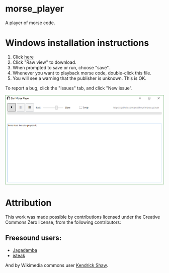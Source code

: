 # morse_player
A player of morse code.

# Windows installation instructions
1. Click [here](https://github.com/jwalthour/morse_player/blob/master/ZenPlayer.exe?raw=true) 
2. Click "Raw view" to download.
3. When prompted to save or run, choose "save".
4. Whenever you want to playback morse code, double-click this file.
5. You will see a warning that the publisher is unknown.  This is OK.

To report a bug, click the "Issues" tab, and click "New issue".

![Screenshot of Zen Player](https://github.com/jwalthour/morse_player/blob/master/screenshot_initial.png)

# Attribution

This work was made possible by contributions licensed under the Creative Commons Zero license, from the following contributors:

## Freesound users:
- [Jagadamba](https://freesound.org/people/Jagadamba/sounds/219159/)
- [isteak](https://freesound.org/people/isteak/sounds/346328/)

And by Wikimedia commons user [Kendrick Shaw](https://commons.wikimedia.org/wiki/File:Enso.svg).
